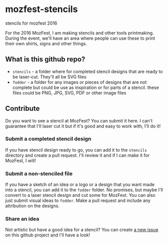 # mozfest-stencils
stencils for mozfest 2016


For the 2016 MozFest, I am making stencils and other tools printmaking. During the event, we'll have an area where people can use these to print their own shirts, signs and other things.


## What is this github repo?

 * `stencils` - a folder where for completed stencil designs that are ready to be laser-cut. They'll all be SVG files
 * `fodder` - a folder for any images or pieces of designs that are not complete but could be use as inspiration or for parts of a stencil. these files could be PNG, JPG, SVG, PDF or other image files

## Contribute

Do you want to see a stencil at MozFest? You can submit it here. I can't guarantee that I'll laser cut it but if it's good and easy to work with, I'll do it!

### Submit a completed stencil design

If you have stencil design ready to go, you can add it to the `stencils` directory and create a pull request. I'll review it and if I can make it for MozFest, I will!

### Submit a non-stenciled file 

If you have a sketch of an idea or a logo or a design that you want made into a stencil, you can add it to the `fodder` folder. No promises, but maybe I'll convert to a laser stencil design and cut some for MozFest. You can also just submit visual ideas to `fodder`. Make a pull request and include any attribution on the designs.

### Share an idea

Not artistic but have a good idea for a stencil? You can create [a new issue](https://github.com/drewrwilson/mozfest-stencils/issues/new) on this github project and I'll have a look!
